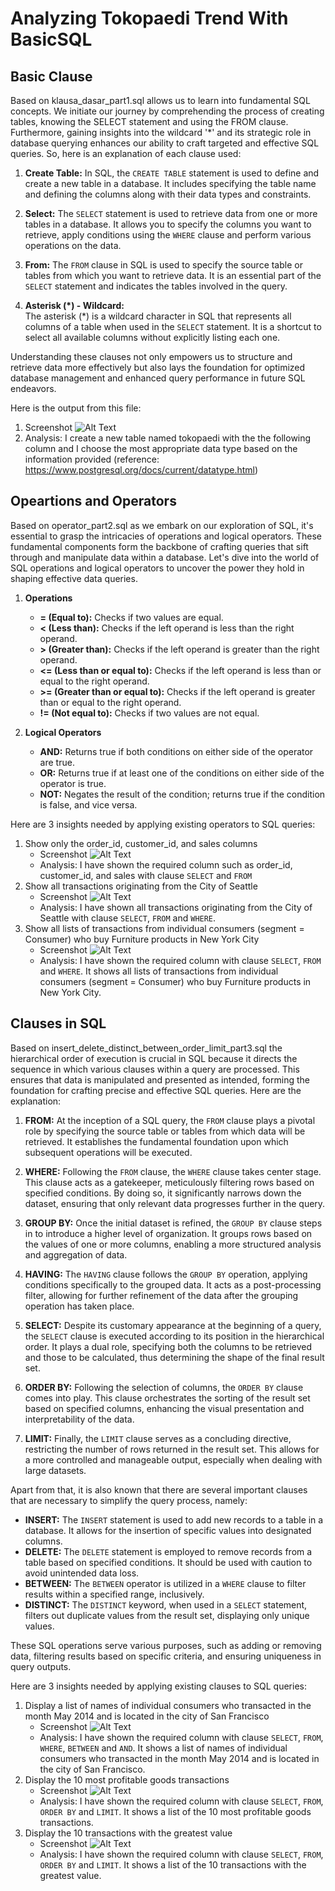 # Analyzing Tokopaedi Trend With BasicSQL

## Basic Clause
Based on klausa_dasar_part1.sql allows us to learn into fundamental SQL concepts. We initiate our journey by comprehending the process of creating tables, knowing the SELECT statement and using the FROM clause. Furthermore, gaining insights into the wildcard '*' and its strategic role in database querying enhances our ability to craft targeted and effective SQL queries. So, here is an explanation of each clause used:

1. **Create Table:**
   In SQL, the `CREATE TABLE` statement is used to define and create a new table in a database. It includes specifying the table name and defining the columns along with their data types and constraints.

2. **Select:**
   The `SELECT` statement is used to retrieve data from one or more tables in a database. It allows you to specify the columns you want to retrieve, apply conditions using the `WHERE` clause and perform various operations on the data.

3. **From:**
   The `FROM` clause in SQL is used to specify the source table or tables from which you want to retrieve data. It is an essential part of the `SELECT` statement and indicates the tables involved in the query.

4. **Asterisk (*) - Wildcard:**   
   The asterisk (*) is a wildcard character in SQL that represents all columns of a table when used in the `SELECT` statement. It is a shortcut to select all available columns without explicitly listing each one.

Understanding these clauses not only empowers us to structure and retrieve data more effectively but also lays the foundation for optimized database management and enhanced query performance in future SQL endeavors.

Here is the output from this file:
1. Screenshot
   ![Alt Text](https://github.com/LYRA0794/BasicSQL_DoubleDatabase_Analysis/blob/main/Output/klausa_dasar_part1.png)
3. Analysis: I create a new table named tokopaedi with the the following column  and I choose the most appropriate data type based on the information provided (reference: https://www.postgresql.org/docs/current/datatype.html)


## Opeartions and Operators
Based on operator_part2.sql as we embark on our exploration of SQL, it's essential to grasp the intricacies of operations and logical operators. These fundamental components form the backbone of crafting queries that sift through and manipulate data within a database. Let's dive into the world of SQL operations and logical operators to uncover the power they hold in shaping effective data queries.

1. **Operations**
   - **= (Equal to):** Checks if two values are equal.
   - **< (Less than):** Checks if the left operand is less than the right operand.
   - **> (Greater than):** Checks if the left operand is greater than the right operand.
   - **<= (Less than or equal to):** Checks if the left operand is less than or equal to the right operand.
   - **>= (Greater than or equal to):** Checks if the left operand is greater than or equal to the right operand.
   - **!= (Not equal to):** Checks if two values are not equal.

2. **Logical Operators**
   - **AND:** Returns true if both conditions on either side of the operator are true.
   - **OR:** Returns true if at least one of the conditions on either side of the operator is true.
   - **NOT:** Negates the result of the condition; returns true if the condition is false, and vice versa.

Here are 3 insights needed by applying existing operators to SQL queries:
1. Show only the order_id, customer_id, and sales columns
   - Screenshot
     ![Alt Text](https://github.com/LYRA0794/BasicSQL_DoubleDatabase_Analysis/blob/main/Output/nomor1_operator_part2.png)
   - Analysis: I have shown the required column such as order_id, customer_id, and sales with clause `SELECT` and `FROM` 
2. Show all transactions originating from the City of Seattle
   - Screenshot
     ![Alt Text](https://github.com/LYRA0794/BasicSQL_DoubleDatabase_Analysis/blob/main/Output/nomor2_operator_part2.png)
   - Analysis: I have shown all transactions originating from the City of Seattle with clause `SELECT`, `FROM` and `WHERE`. 
3. Show all lists of transactions from individual consumers (segment = Consumer) who buy Furniture products in New York City
   - Screenshot
     ![Alt Text](https://github.com/LYRA0794/BasicSQL_DoubleDatabase_Analysis/blob/main/Output/nomor3_operator_part2.png)
   - Analysis: I have shown the required column with clause `SELECT`, `FROM` and `WHERE`. It shows all lists of transactions from individual consumers (segment = Consumer) who buy Furniture products in New York City.

## Clauses in SQL
Based on insert_delete_distinct_between_order_limit_part3.sql the hierarchical order of execution is crucial in SQL because it directs the sequence in which various clauses within a query are processed. This ensures that data is manipulated and presented as intended, forming the foundation for crafting precise and effective SQL queries. Here are the explanation:

1. **FROM:**
   At the inception of a SQL query, the `FROM` clause plays a pivotal role by specifying the source table or tables from which data will be retrieved. It establishes the fundamental foundation upon which subsequent operations will be executed.

2. **WHERE:**
   Following the `FROM` clause, the `WHERE` clause takes center stage. This clause acts as a gatekeeper, meticulously filtering rows based on specified conditions. By doing so, it significantly narrows down the dataset, ensuring that only relevant data progresses further in the query.

3. **GROUP BY:**
   Once the initial dataset is refined, the `GROUP BY` clause steps in to introduce a higher level of organization. It groups rows based on the values of one or more columns, enabling a more structured analysis and aggregation of data.

4. **HAVING:**
   The `HAVING` clause follows the `GROUP BY` operation, applying conditions specifically to the grouped data. It acts as a post-processing filter, allowing for further refinement of the data after the grouping operation has taken place.

5. **SELECT:**
   Despite its customary appearance at the beginning of a query, the `SELECT` clause is executed according to its position in the hierarchical order. It plays a dual role, specifying both the columns to be retrieved and those to be calculated, thus determining the shape of the final result set.

6. **ORDER BY:**
   Following the selection of columns, the `ORDER BY` clause comes into play. This clause orchestrates the sorting of the result set based on specified columns, enhancing the visual presentation and interpretability of the data.

7. **LIMIT:**
   Finally, the `LIMIT` clause serves as a concluding directive, restricting the number of rows returned in the result set. This allows for a more controlled and manageable output, especially when dealing with large datasets.

Apart from that, it is also known that there are several important clauses that are necessary to simplify the query process, namely:
- **INSERT:**
  The `INSERT` statement is used to add new records to a table in a database. It allows for the insertion of specific values into designated columns.
- **DELETE:**
  The `DELETE` statement is employed to remove records from a table based on specified conditions. It should be used with caution to avoid unintended data loss.
- **BETWEEN:**
  The `BETWEEN` operator is utilized in a `WHERE` clause to filter results within a specified range, inclusively.
- **DISTINCT:**
  The `DISTINCT` keyword, when used in a `SELECT` statement, filters out duplicate values from the result set, displaying only unique values.

These SQL operations serve various purposes, such as adding or removing data, filtering results based on specific criteria, and ensuring uniqueness in query outputs.

Here are 3 insights needed by applying existing clauses to SQL queries:
1. Display a list of names of individual consumers who transacted in the month May 2014 and is located in the city of San Francisco
   - Screenshot
     ![Alt Text](https://github.com/LYRA0794/BasicSQL_DoubleDatabase_Analysis/blob/main/Output/nomor1.png)
   - Analysis: I have shown the required column with clause `SELECT`, `FROM`, `WHERE`, `BETWEEN` and `AND`. It shows a list of names of individual consumers who transacted in the month May 2014 and is located in the city of San Francisco.
2. Display the 10 most profitable goods transactions
   - Screenshot
     ![Alt Text](https://github.com/LYRA0794/BasicSQL_DoubleDatabase_Analysis/blob/main/Output/nomor2.png)
   - Analysis: I have shown the required column with clause `SELECT`, `FROM`, `ORDER BY` and `LIMIT`. It shows a list of the 10 most profitable goods transactions.
3. Display the 10 transactions with the greatest value
   - Screenshot
     ![Alt Text](https://github.com/LYRA0794/BasicSQL_DoubleDatabase_Analysis/blob/main/Output/nomor3.png)
   - Analysis: I have shown the required column with clause `SELECT`, `FROM`, `ORDER BY` and `LIMIT`. It shows a list of the 10 transactions with the greatest value.


